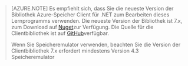>[AZURE.NOTE] Es empfiehlt sich, dass Sie die neueste Version der Bibliothek Azure-Speicher Client für .NET zum Bearbeiten dieses Lernprogramms verwenden. Die neueste Version der Bibliothek ist 7.x, zum Download auf [Nuget](https://www.nuget.org/packages/WindowsAzure.Storage/)zur Verfügung. Die Quelle für die Clientbibliothek ist auf [GitHub](https://github.com/Azure/azure-storage-net)verfügbar.
>
>Wenn Sie Speicheremulator verwenden, beachten Sie die Version der Clientbibliothek 7.x erfordert mindestens Version 4.3 Speicheremulator 

